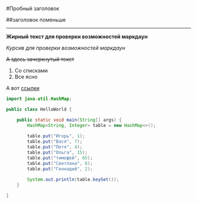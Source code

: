#Пробный заголовок

##заголовок поменьше

----

**Жирный текст для проверки возможностей маркдаун**

*Курсив для проверки возможностей маркдаун*

~~А здесь зачеркнутый текст~~

1. Со списками
2. Все ясно

А вот [ссылки](https://github.com/FobiusHub "Интересно!")

```java
import java.util.HashMap;

public class HelloWorld {

    public static void main(String[] args) {
        HashMap<String, Integer> table = new HashMap<>();
        
        table.put("Игорь", 1);
        table.put("Вася", 7);
        table.put("Петя", 4);
        table.put("Ольга", 15);
        table.put("тимофей", 65);
        table.put("Светлана", 8);
        table.put("Геннадий", 2);
        
        System.out.println(table.keySet());
    }

}
```